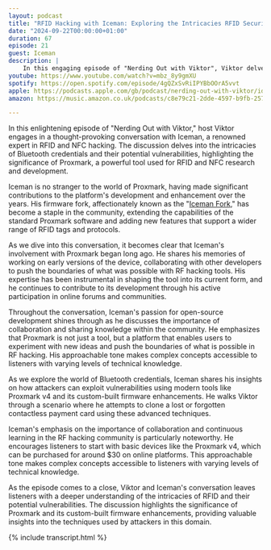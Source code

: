 ```yaml
---
layout: podcast
title: "RFID Hacking with Iceman: Exploring the Intricacies RFID Security"
date: "2024-09-22T00:00:00+01:00"
duration: 67
episode: 21
guest: Iceman
description: |
    In this engaging episode of "Nerding Out with Viktor", Viktor delves into the fascinating world of radio frequency (RF) hacking with his guest Iceman. Explore the latest techniques for capturing and replaying Bluetooth signals, as well as the potential vulnerabilities in mobile credentials. Discover how a simple Proxmark device can be the starting point for HF experimentation and learning from Android phones. Iceman shares expert insights on the tools of the trade, from hardware to software, highlighting the importance of understanding the fundamentals and the game-changing power of access to sensitive information.
youtube: https://www.youtube.com/watch?v=mbz_8y9gmXU
spotify: https://open.spotify.com/episode/4gQZxSvRiIPYBbOOrA5vvt
apple: https://podcasts.apple.com/gb/podcast/nerding-out-with-viktor/id1722663295?i=1000672119109
amazon: https://music.amazon.co.uk/podcasts/c8e79c21-2dde-4597-b9fb-257ecbc2bf29/episodes/b5ebeabf-800c-47f7-aec5-78bc4e11b854/nerding-out-with-viktor-rfid-hacking-with-iceman-exploring-the-intricacies-rfid-security

---
```


In this enlightening episode of "Nerding Out with Viktor," host Viktor engages in a thought-provoking conversation with Iceman, a renowned expert in RFID and NFC hacking. The discussion delves into the intricacies of Bluetooth credentials and their potential vulnerabilities, highlighting the significance of Proxmark, a powerful tool used for RFID and NFC research and development.

Iceman is no stranger to the world of Proxmark, having made significant contributions to the platform's development and enhancement over the years. His firmware fork, affectionately known as the "[Iceman Fork](https://github.com/RfidResearchGroup/proxmark3)," has become a staple in the community, extending the capabilities of the standard Proxmark software and adding new features that support a wider range of RFID tags and protocols.

As we dive into this conversation, it becomes clear that Iceman's involvement with Proxmark began long ago. He shares his memories of working on early versions of the device, collaborating with other developers to push the boundaries of what was possible with RF hacking tools. His expertise has been instrumental in shaping the tool into its current form, and he continues to contribute to its development through his active participation in online forums and communities.

Throughout the conversation, Iceman's passion for open-source development shines through as he discusses the importance of collaboration and sharing knowledge within the community. He emphasizes that Proxmark is not just a tool, but a platform that enables users to experiment with new ideas and push the boundaries of what is possible in RF hacking. His approachable tone makes complex concepts accessible to listeners with varying levels of technical knowledge.

As we explore the world of Bluetooth credentials, Iceman shares his insights on how attackers can exploit vulnerabilities using modern tools like Proxmark v4 and its custom-built firmware enhancements. He walks Viktor through a scenario where he attempts to clone a lost or forgotten contactless payment card using these advanced techniques.

Iceman's emphasis on the importance of collaboration and continuous learning in the RF hacking community is particularly noteworthy. He encourages listeners to start with basic devices like the Proxmark v4, which can be purchased for around $30 on online platforms. This approachable tone makes complex concepts accessible to listeners with varying levels of technical knowledge.

As the episode comes to a close, Viktor and Iceman's conversation leaves listeners with a deeper understanding of the intricacies of RFID  and their potential vulnerabilities. The discussion highlights the significance of Proxmark and its custom-built firmware enhancements, providing valuable insights into the techniques used by attackers in this domain.

{% include transcript.html %}